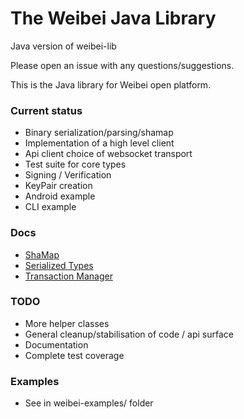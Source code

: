 The Weibei Java Library
===============

Java version of weibei-lib 

Please open an issue with any questions/suggestions.

This is the Java library for Weibei open platform.  

### Current status
  
  - Binary serialization/parsing/shamap
  - Implementation of a high level client
  - Api client choice of websocket transport
  - Test suite for core types
  - Signing / Verification
  - KeyPair creation
  - Android example
  - CLI example

### Docs

  - [ShaMap](weibei-core/src/main/java/com/weibei/core/types/shamap/README.md)
  - [Serialized Types](weibei-core/README.md)
  - [Transaction Manager](weibei-client/src/main/java/com/weibei/client/transactions/README.md)

### TODO
  - More helper classes
  - General cleanup/stabilisation of code / api surface
  - Documentation
  - Complete test coverage

### Examples

  - See in weibei-examples/ folder
